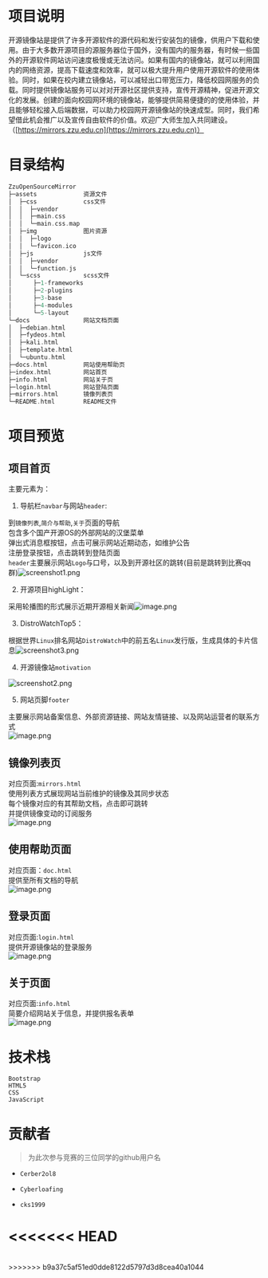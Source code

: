 <a name="QGwdr"></a>
# 项目说明

开源镜像站是提供了许多开源软件的源代码和发行安装包的镜像，供用户下载和使用。由于大多数开源项目的源服务器位于国外，没有国内的服务器，有时候一些国外的开源软件网站访问速度极慢或无法访问。如果有国内的镜像站，就可以利用国内的网络资源，提高下载速度和效率，就可以极大提升用户使用开源软件的使用体验。同时，如果在校内建立镜像站，可以减轻出口带宽压力，降低校园网服务的负载。同时提供镜像站服务可以对对开源社区提供支持，宣传开源精神，促进开源文化的发展。创建的面向校园网环境的镜像站，能够提供简易便捷的的使用体验，并且能够轻松接入后端数据，可以助力校园网开源镜像站的快速成型。同时，我们希望借此机会推广以及宣传自由软件的价值。欢迎广大师生加入共同建设。（[https://mirrors.zzu.edu.cn](https://mirrors.zzu.edu.cn)）
<a name="svyt5"></a>
# 目录结构
```cpp
ZzuOpenSourceMirror
├─assets             资源文件
│  ├─css             css文件
│  │  ├─vendor
│  │  ├─main.css
│  │  └─main.css.map
│  ├─img             图片资源
│  │  ├─logo
│  │  └─favicon.ico
│  ├─js              js文件
│  │  ├─vendor
│  │  └─function.js
│  └─scss            scss文件
│      ├─1-frameworks
│      ├─2-plugins
│      ├─3-base
│      ├─4-modules
│      └─5-layout
└─docs               网站文档页面
│  ├─debian.html
│  ├─fydeos.html
│  ├─kali.html
│  ├─template.html
│  └─ubuntu.html
├─docs.html          网站使用帮助页
├─index.html         网站首页
├─info.html          网站关于页
├─login.html         网站登陆页面
├─mirrors.html       镜像列表页
└─README.html        README文件
```


<a name="lXS5X"></a>
# 项目预览
<a name="TuYOz"></a>
## 项目首页
主要元素为：

1. 导航栏`navbar`与网站`header`: 

到`镜像列表`,`简介与帮助`,`关于`页面的导航<br />包含多个国产开源OS的外部网站的汉堡菜单<br />弹出式消息框按钮，点击可展示网站近期动态，如维护公告<br />注册登录按钮，点击跳转到登陆页面<br />`header`主要展示网站`Logo`与口号，以及到开源社区的跳转(目前是跳转到比赛qq群)![screenshot1.png](https://cdn.nlark.com/yuque/0/2023/png/21714125/1680747864218-5e0aa28e-de78-4a0a-b523-4eb83b24fe84.png#averageHue=%23343c43&clientId=ua3e1ac0e-ef51-4&from=drop&id=u19e73da0&name=screenshot1.png&originHeight=1135&originWidth=2494&originalType=binary&ratio=1&rotation=0&showTitle=false&size=242536&status=done&style=none&taskId=u0d56b8fe-9f3a-45d9-a6a8-704a4ad3263&title=)

2. 开源项目highLight：

采用轮播图的形式展示近期开源相关新闻![image.png](https://cdn.nlark.com/yuque/0/2023/png/21714125/1680748201158-c661f614-ff6b-4487-a6a0-3458811a4004.png#averageHue=%237a9548&clientId=ua3e1ac0e-ef51-4&from=paste&height=1080&id=ud33308e3&name=image.png&originHeight=1080&originWidth=1920&originalType=binary&ratio=1&rotation=0&showTitle=false&size=189609&status=done&style=none&taskId=u85fa2982-7d6d-407a-9c28-a705ffabcb0&title=&width=1920)

3. DistroWatchTop5：

根据世界`Linux`排名网站`DistroWatch`中的前五名`Linux`发行版，生成具体的卡片信息![screenshot3.png](https://cdn.nlark.com/yuque/0/2023/png/21714125/1680748126920-175da815-4461-4c0d-a203-c620694388b2.png#averageHue=%23202e33&clientId=ua3e1ac0e-ef51-4&from=drop&id=u2401edc3&name=screenshot3.png&originHeight=1208&originWidth=2531&originalType=binary&ratio=1&rotation=0&showTitle=false&size=942898&status=done&style=none&taskId=uc0210c57-df07-4f09-ba1c-4cbe5a043d1&title=)

4. 开源镜像站`motivation`

![screenshot2.png](https://cdn.nlark.com/yuque/0/2023/png/21714125/1680747907109-bd3cd5b2-35eb-4105-972f-76f7a4e6cfb0.png#averageHue=%23222526&clientId=ua3e1ac0e-ef51-4&from=drop&id=u7947f67b&name=screenshot2.png&originHeight=1209&originWidth=2532&originalType=binary&ratio=1&rotation=0&showTitle=false&size=238850&status=done&style=none&taskId=ucc011dbb-a394-4227-9c47-be9cb84a6cf&title=)

5. 网站页脚`footer`

主要展示网站备案信息、外部资源链接、网站友情链接、以及网站运营者的联系方式<br />![image.png](https://cdn.nlark.com/yuque/0/2023/png/21714125/1680748459094-93105c6f-390e-4e63-8e72-856a0324e782.png#averageHue=%2384673b&clientId=ua3e1ac0e-ef51-4&from=paste&height=368&id=ue12b29b1&name=image.png&originHeight=368&originWidth=1920&originalType=binary&ratio=1&rotation=0&showTitle=false&size=43143&status=done&style=none&taskId=u7398508e-61db-40c2-98db-56d168cee59&title=&width=1920)

<a name="Ajdmz"></a>
## 镜像列表页
对应页面:`mirrors.html`<br />使用列表方式展现网站当前维护的镜像及其同步状态<br />每个镜像对应的有其帮助文档，点击即可跳转<br />并提供镜像变动的订阅服务<br />![image.png](https://cdn.nlark.com/yuque/0/2023/png/21714125/1680748624302-9a78b92c-dab7-47de-845d-4796f3752622.png#averageHue=%23fefefe&clientId=ua3e1ac0e-ef51-4&from=paste&height=1080&id=u8c2158a2&name=image.png&originHeight=1080&originWidth=1920&originalType=binary&ratio=1&rotation=0&showTitle=false&size=106305&status=done&style=none&taskId=u0b65e9e0-8714-4c40-9f76-6097ccfc2ca&title=&width=1920)

<a name="fI6do"></a>
## 使用帮助页面
对应页面：`doc.html`<br />提供至所有文档的导航<br />![image.png](https://cdn.nlark.com/yuque/0/2023/png/21714125/1680748725379-f901e53b-fbdb-48fc-8d4c-71d19c0d2cff.png#averageHue=%23fefefe&clientId=ua3e1ac0e-ef51-4&from=paste&height=1080&id=ub0eb5d87&name=image.png&originHeight=1080&originWidth=1920&originalType=binary&ratio=1&rotation=0&showTitle=false&size=145425&status=done&style=none&taskId=u6f0c9a99-5571-4550-b3f2-b8223dcfd08&title=&width=1920)
<a name="vkNlc"></a>
## 登录页面
对应页面:`login.html`<br />提供开源镜像站的登录服务<br />![image.png](https://cdn.nlark.com/yuque/0/2023/png/21714125/1680748803011-3ace0607-1772-44c0-a01f-c394d74084a3.png#averageHue=%23adc4d5&clientId=ua3e1ac0e-ef51-4&from=paste&height=1080&id=ue9a1ef7e&name=image.png&originHeight=1080&originWidth=1920&originalType=binary&ratio=1&rotation=0&showTitle=false&size=65283&status=done&style=none&taskId=ubab73e13-27e5-4457-8d61-eb88cdfdc03&title=&width=1920)
<a name="bajuQ"></a>
## 关于页面
对应页面:`info.html`<br />简要介绍网站关于信息，并提供报名表单<br />![image.png](https://cdn.nlark.com/yuque/0/2023/png/21714125/1680748946020-34e224ff-5d09-4496-b03a-24d066b87fca.png#averageHue=%2324282a&clientId=ua3e1ac0e-ef51-4&from=paste&height=1080&id=u8ff18362&name=image.png&originHeight=1080&originWidth=1920&originalType=binary&ratio=1&rotation=0&showTitle=false&size=191557&status=done&style=none&taskId=u60cb498d-a4b0-41eb-af8f-039df82da69&title=&width=1920)
<a name="uwCjO"></a>
# 技术栈

`Bootstrap` <br /> `HTML5` <br />`CSS` <br />`JavaScript`

<a name="SfOVR"></a>
# 贡献者
> 为此次参与竞赛的三位同学的github用户名

- `Cerber2ol8`

- `Cyberloafing`

- `cks1999`



<<<<<<< HEAD
=======
<br/>
>>>>>>> b9a37c5af51ed0dde8122d5797d3d8cea40a1044
